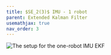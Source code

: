 ```yaml
---
title: $SE_2(3)$ IMU - 1 robot
parent: Extended Kalman Filter
usemathjax: true
nav_order: 3
---
```


![The setup for the one-robot IMU EKF](https://decargroup.github.io/miluv/assets/one_robot.png)
